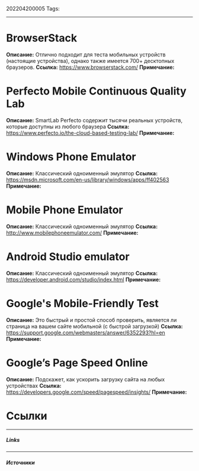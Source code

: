 202204200005
Tags:
___
#


# BrowserStack
**Описание:** 
	Отлично подходит для теста мобильных устройств (настоящие устройства), однако также имеется 700+ десктопных браузеров.
**Ссылка:** 
	https://www.browserstack.com/
**Примечание:** 

# Perfecto Mobile Continuous Quality Lab
**Описание:** 
	SmartLab Perfecto содержит тысячи реальных устройств, которые доступны из любого браузера
**Ссылка:** 
	https://www.perfecto.io/the-cloud-based-testing-lab/
**Примечание:** 

# Windows Phone Emulator
**Описание:** 
	Классический одноименный эмулятор
**Ссылка:** 
	https://msdn.microsoft.com/en-us/library/windows/apps/ff402563
**Примечание:** 

# Mobile Phone Emulator
**Описание:** 
	Классический одноименный эмулятор
**Ссылка:** 
	http://www.mobilephoneemulator.com/
**Примечание:** 

# Android Studio emulator
**Описание:** 
	Классический одноименный эмулятор
**Ссылка:** 
	https://developer.android.com/studio/index.html
**Примечание:** 

# Google's Mobile-Friendly Test
**Описание:** 
	Это быстрый и простой способ проверить, является ли страница на вашем сайте мобильной (с быстрой загрузкой)
**Ссылка:** 
	https://support.google.com/webmasters/answer/6352293?hl=en
**Примечание:** 

# Google’s Page Speed Online
**Описание:** 
	Подскажет, как ускорить загрузку сайта на любых устройствах
**Ссылка:** 
	https://developers.google.com/speed/pagespeed/insights/
**Примечание:** 




# Ссылки
___
##### Links


---
##### Источники

